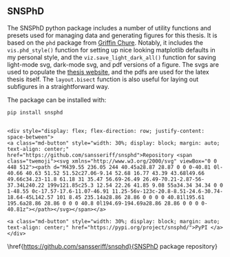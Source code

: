 ## SNSPhD

The SNSPhD python package includes a number of utility functions and presets used for managing data and generating figures for this thesis. It is based on the `phd` package from [Griffin Chure](https://github.com/gchure/phd#phd-1). Notably, it includes the `vis.phd_style()` function for setting up nice looking matplotlib defaults in my personal style, and the `viz.save_light_dark_all()` function for saving light-mode svg, dark-mode svg, and pdf versions of a figure. The svgs are used to populate the [thesis website](https://snsphd.online), and the pdfs are used for the latex thesis itself. The `layout.bisect` function is also useful for laying out subfigures in a straightforward way. 

The package can be installed with:

```bash
pip install snsphd
```

```{=html}

<div style="display: flex; flex-direction: row; justify-content: space-between">
<a class="md-button" style="width: 30%; display: block; margin: auto; text-align: center;" href="https://github.com/sansseriff/snsphd">Repository <span class="twemoji"><svg xmlns="http://www.w3.org/2000/svg" viewBox="0 0 448 512"><path d="M439.55 236.05 244 40.45a28.87 28.87 0 0 0-40.81 0l-40.66 40.63 51.52 51.52c27.06-9.14 52.68 16.77 43.39 43.68l49.66 49.66c34.23-11.8 61.18 31 35.47 56.69-26.49 26.49-70.21-2.87-56-37.34L240.22 199v121.85c25.3 12.54 22.26 41.85 9.08 55a34.34 34.34 0 0 1-48.55 0c-17.57-17.6-11.07-46.91 11.25-56v-123c-20.8-8.51-24.6-30.74-18.64-45L142.57 101 8.45 235.14a28.86 28.86 0 0 0 0 40.81l195.61 195.6a28.86 28.86 0 0 0 40.8 0l194.69-194.69a28.86 28.86 0 0 0 0-40.81z"></path></svg></span></a>

<a class="md-button" style="width: 30%; display: block; margin: auto; text-align: center;" href="https://pypi.org/project/snsphd/">PyPI </a>
</div>
```

<span class="latex">\href{https://github.com/sansseriff/snsphd}{SNSPhD package repository}</span>

<!-- <script src="../../chapter_06/code/section_05.js"></script> -->


